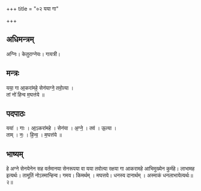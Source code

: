+++
title = "०२ यया गा"

+++
## अधिमन्त्रम्
अग्निः। केतुराग्नेयः। गायत्री।

## मन्त्रः
यया॒ गा आ॒करा॑महे॒ सेन॑याग्ने॒ तवो॒त्या ।  
तां नो॑ हिन्व म॒घत्त॑ये ॥

## पदपाठः
यया॑ । गाः । आ॒ऽकरा॑महे । सेन॑या । अ॒ग्ने॒ । तव॑ । ऊ॒त्या ।  
ताम् । नः॒ । हि॒न्व॒ । म॒घत्त॑ये ॥

## भाष्यम्
हे अग्ने सेनयेनेन सह वर्तमानया सेनरूपया वा यया तवोत्या रक्षया गा आकरामहे आभिमुख्येन कुर्महे। लाभामह इत्यर्थः। तामूतिं नोऽस्मान्हिन्व। गमय। किमर्थम् । मघत्तये। धनस्य दानार्थम् । अस्माकं धनलाभायेत्यर्थः॥२॥